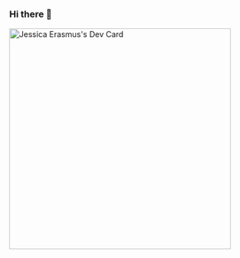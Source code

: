 ### Hi there 👋

<a href="https://app.daily.dev/Virtual1"><img src="https://api.daily.dev/devcards/52e22a3e62924880b134f0ecec1c5c63.png?r=at5" width="400" alt="Jessica Erasmus's Dev Card"/></a>
<!--
**Virtual1/Virtual1** is a ✨ _special_ ✨ repository because its `README.md` (this file) appears on your GitHub profile.

Here are some ideas to get you started:

- 🔭 I’m currently working on ...
- 🌱 I’m currently learning ...
- 👯 I’m looking to collaborate on ...
- 🤔 I’m looking for help with ...
- 💬 Ask me about ...
- 📫 How to reach me: ...
- 😄 Pronouns: ...
- ⚡ Fun fact: ...
-->
